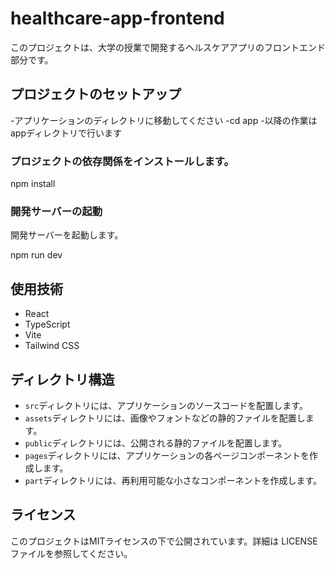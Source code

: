 # healthcare-app-frontend

このプロジェクトは、大学の授業で開発するヘルスケアアプリのフロントエンド部分です。

## プロジェクトのセットアップ
-アプリケーションのディレクトリに移動してください
-cd app
-以降の作業はappディレクトリで行います


### プロジェクトの依存関係をインストールします。

npm install

### 開発サーバーの起動

開発サーバーを起動します。

npm run dev


## 使用技術

- React
- TypeScript
- Vite
- Tailwind CSS

## ディレクトリ構造
- `src`ディレクトリには、アプリケーションのソースコードを配置します。
- `assets`ディレクトリには、画像やフォントなどの静的ファイルを配置します。
- `public`ディレクトリには、公開される静的ファイルを配置します。
- `pages`ディレクトリには、アプリケーションの各ページコンポーネントを作成します。
- `part`ディレクトリには、再利用可能な小さなコンポーネントを作成します。


## ライセンス

このプロジェクトはMITライセンスの下で公開されています。詳細は LICENSE ファイルを参照してください。
